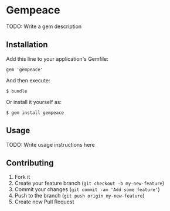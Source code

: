 # Gempeace

TODO: Write a gem description

## Installation

Add this line to your application's Gemfile:

    gem 'gempeace'

And then execute:

    $ bundle

Or install it yourself as:

    $ gem install gempeace

## Usage

TODO: Write usage instructions here

## Contributing

1. Fork it
2. Create your feature branch (`git checkout -b my-new-feature`)
3. Commit your changes (`git commit -am 'Add some feature'`)
4. Push to the branch (`git push origin my-new-feature`)
5. Create new Pull Request
